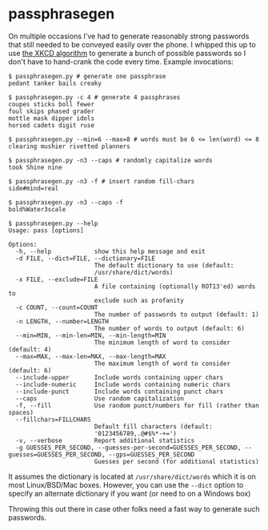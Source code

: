 # passphrasegen

On multiple occasions I've had to generate reasonably strong passwords that still needed to be conveyed easily over the phone.  I whipped this up to use [the XKCD algorithm](https://xkcd.com/936/) to generate a bunch of possible passwords so I don't have to hand-crank the code every time.  Example invocations:

```
$ passphrasegen.py # generate one passphrase
pedant tanker bails creaky

$ passphrasegen.py -c 4 # generate 4 passphrases
coupes sticks boll fewer
foul skips phased grader
mottle mask dipper idols
horsed cadets digit ruse

$ passphrasegen.py --min=6 --max=8 # words must be 6 <= len(word) <= 8
clearing mushier rivetted planners

$ passphrasegen.py -n3 --caps # randomly capitalize words
took Shine nine

$ passphrasegen.py -n3 -f # insert random fill-chars
side#mind=real

$ passphrasegen.py -n3 --caps -f
bold%Water3scale

$ passphrasegen.py --help
Usage: pass [options]

Options:
  -h, --help            show this help message and exit
  -d FILE, --dict=FILE, --dictionary=FILE
                        The default dictionary to use (default:
                        /usr/share/dict/words)
  -x FILE, --exclude=FILE
                        A file containing (optionally ROT13'ed) words to
                        exclude such as profanity
  -c COUNT, --count=COUNT
                        The number of passwords to output (default: 1)
  -n LENGTH, --number=LENGTH
                        The number of words to output (default: 6)
  --min=MIN, --min-len=MIN, --min-length=MIN
                        The minimum length of word to consider (default: 4)
  --max=MAX, --max-len=MAX, --max-length=MAX
                        The maximum length of word to consider (default: 6)
  --include-upper       Include words containing upper chars
  --include-numeric     Include words containing numeric chars
  --include-punct       Include words containing punct chars
  --caps                Use random capitalization
  -f, --fill            Use random punct/numbers for fill (rather than spaces)
  --fillchars=FILLCHARS
                        Default fill characters (default:
                        '0123456789,.@#$%*-+=')
  -v, --verbose         Report additional statistics
  -g GUESSES_PER_SECOND, --guesses-per-second=GUESSES_PER_SECOND, --guesses=GUESSES_PER_SECOND, --gps=GUESSES_PER_SECOND
                        Guesses per second (for additional statistics)
```

It assumes the dictionary is located at `/usr/share/dict/words` which it is on most Linux/BSD/Mac boxes.
However, you can use the `--dict` option to specify an alternate dictionary if you want (or need to on a Windows box)

Throwing this out there in case other folks need a fast way to generate such passwords.
